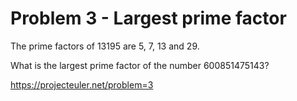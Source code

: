 # Problem 3 - Largest prime factor

The prime factors of 13195 are 5, 7, 13 and 29.

What is the largest prime factor of the number 600851475143?

https://projecteuler.net/problem=3
